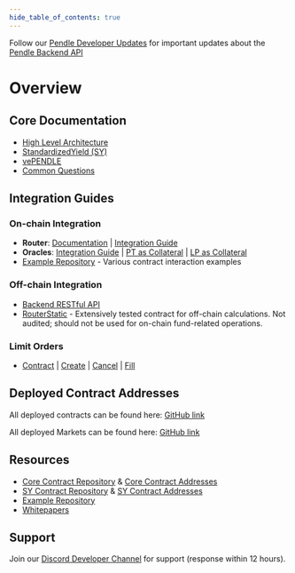 ```yaml
---
hide_table_of_contents: true
---
```


Follow our [Pendle Developer Updates](https://t.me/pendledevelopers) for important updates about the [Pendle Backend API](https://api-v2.pendle.finance/core/docs)

# Overview

## Core Documentation

- [High Level Architecture](./HighLevelArchitecture.md)
- [StandardizedYield (SY)](./Contracts/StandardizedYield.md)
- [vePENDLE](./Contracts/vePENDLE.md)
- [Common Questions](./FAQ.md)

## Integration Guides

### On-chain Integration

- **Router**: [Documentation](./Contracts/PendleRouter.md) | [Integration Guide](./Contracts/PendleRouter.md#integration-guide)
- **Oracles**: [Integration Guide](./Oracles/HowToIntegratePtAndLpOracle.md) | [PT as Collateral](./Oracles/PTAsCollateral.md) | [LP as Collateral](./Oracles/LPAsCollateral.md)
- [Example Repository](https://github.com/pendle-finance/pendle-examples-public) - Various contract interaction examples

### Off-chain Integration

- [Backend RESTful API](./Backend/Backend#pendle-restful-api)
- [RouterStatic](./Backend/RouterStatic.md) - Extensively tested contract for off-chain calculations. Not audited; should not be used for on-chain fund-related operations.

### Limit Orders

- [Contract](./LimitOrder/LimitOrderContract.md) | [Create](./LimitOrder/CreateALimitOrder.md) | [Cancel](./LimitOrder/CancelOrders.md) | [Fill](./LimitOrder/FillALimitOrder.md)

## Deployed Contract Addresses

All deployed contracts can be found here: [GitHub link](https://github.com/pendle-finance/pendle-core-v2-public/tree/main/deployments)

All deployed Markets can be found here: [GitHub link](https://github.com/pendle-finance/Pendle-SY-Public)

## Resources

- [Core Contract Repository](https://github.com/pendle-finance/pendle-core-v2-public) & [Core Contract Addresses](https://github.com/pendle-finance/pendle-core-v2-public/tree/main/deployments)
- [SY Contract Repository](https://github.com/pendle-finance/Pendle-SY-Public) & [SY Contract Addresses](https://github.com/pendle-finance/Pendle-SY-Public/tree/main/deployments)
- [Example Repository](https://github.com/pendle-finance/pendle-examples-public)
- [Whitepapers](https://github.com/pendle-finance/pendle-v2-resources/tree/main/whitepapers)

## Support

Join our [Discord Developer Channel](https://pendle.finance/discord) for support (response within 12 hours).
